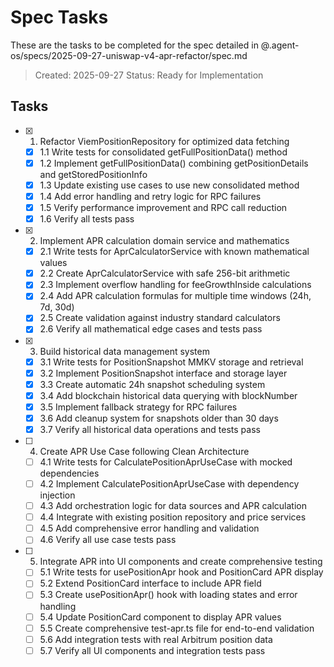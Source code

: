 # Spec Tasks

These are the tasks to be completed for the spec detailed in @.agent-os/specs/2025-09-27-uniswap-v4-apr-refactor/spec.md

> Created: 2025-09-27
> Status: Ready for Implementation

## Tasks

- [x] 1. Refactor ViemPositionRepository for optimized data fetching
  - [x] 1.1 Write tests for consolidated getFullPositionData() method
  - [x] 1.2 Implement getFullPositionData() combining getPositionDetails and getStoredPositionInfo
  - [x] 1.3 Update existing use cases to use new consolidated method
  - [x] 1.4 Add error handling and retry logic for RPC failures
  - [x] 1.5 Verify performance improvement and RPC call reduction
  - [x] 1.6 Verify all tests pass

- [x] 2. Implement APR calculation domain service and mathematics
  - [x] 2.1 Write tests for AprCalculatorService with known mathematical values
  - [x] 2.2 Create AprCalculatorService with safe 256-bit arithmetic
  - [x] 2.3 Implement overflow handling for feeGrowthInside calculations
  - [x] 2.4 Add APR calculation formulas for multiple time windows (24h, 7d, 30d)
  - [x] 2.5 Create validation against industry standard calculators
  - [x] 2.6 Verify all mathematical edge cases and tests pass

- [x] 3. Build historical data management system
  - [x] 3.1 Write tests for PositionSnapshot MMKV storage and retrieval
  - [x] 3.2 Implement PositionSnapshot interface and storage layer
  - [x] 3.3 Create automatic 24h snapshot scheduling system
  - [x] 3.4 Add blockchain historical data querying with blockNumber
  - [x] 3.5 Implement fallback strategy for RPC failures
  - [x] 3.6 Add cleanup system for snapshots older than 30 days
  - [x] 3.7 Verify all historical data operations and tests pass

- [ ] 4. Create APR Use Case following Clean Architecture
  - [ ] 4.1 Write tests for CalculatePositionAprUseCase with mocked dependencies
  - [ ] 4.2 Implement CalculatePositionAprUseCase with dependency injection
  - [ ] 4.3 Add orchestration logic for data sources and APR calculation
  - [ ] 4.4 Integrate with existing position repository and price services
  - [ ] 4.5 Add comprehensive error handling and validation
  - [ ] 4.6 Verify all use case tests pass

- [ ] 5. Integrate APR into UI components and create comprehensive testing
  - [ ] 5.1 Write tests for usePositionApr hook and PositionCard APR display
  - [ ] 5.2 Extend PositionCard interface to include APR field
  - [ ] 5.3 Create usePositionApr() hook with loading states and error handling
  - [ ] 5.4 Update PositionCard component to display APR values
  - [ ] 5.5 Create comprehensive test-apr.ts file for end-to-end validation
  - [ ] 5.6 Add integration tests with real Arbitrum position data
  - [ ] 5.7 Verify all UI components and integration tests pass